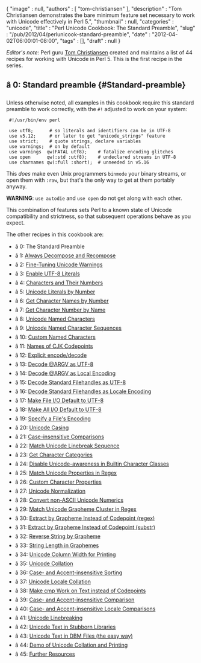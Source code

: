 {
   "image" : null,
   "authors" : [
      "tom-christiansen"
   ],
   "description" : "Tom Christiansen demonstrates the bare minimum feature set necessary to work with Unicode effectively in Perl 5.",
   "thumbnail" : null,
   "categories" : "unicode",
   "title" : "Perl Unicode Cookbook: The Standard Preamble",
   "slug" : "/pub/2012/04/perlunicook-standard-preamble",
   "date" : "2012-04-02T06:00:01-08:00",
   "tags" : [],
   "draft" : null
}





*Editor's note:* Perl guru [Tom Christiansen](http://training.perl.com/)
created and maintains a list of 44 recipes for working with Unicode in
Perl 5. This is the first recipe in the series.

**â 0: Standard preamble** {#Standard-preamble}
--------------------------

Unless otherwise noted, all examples in this cookbook require this
standard preamble to work correctly, with the `#!` adjusted to work on
your system:

     #!/usr/bin/env perl

     use utf8;      # so literals and identifiers can be in UTF-8
     use v5.12;     # or later to get "unicode_strings" feature
     use strict;    # quote strings, declare variables
     use warnings;  # on by default
     use warnings  qw(FATAL utf8);    # fatalize encoding glitches
     use open      qw(:std :utf8);    # undeclared streams in UTF-8
     use charnames qw(:full :short);  # unneeded in v5.16

This *does* make even Unix programmers `binmode` your binary streams, or
open them with `:raw`, but that's the only way to get at them portably
anyway.

**WARNING**: `use autodie` and `use open` do not get along with each
other.

This combination of features sets Perl to a known state of Unicode
compatibility and strictness, so that subsequent operations behave as
you expect.

The other recipes in this cookbook are:

-   â 0: The Standard Preamble
-   â 1: [Always Decompose and
    Recompose](/media/_pub_2012_04_perlunicook-standard-preamble/perl-unicode-cookbook-always-decompose-and-recompose.html)
-   â 2: [Fine-Tuning Unicode
    Warnings](/media/_pub_2012_04_perlunicook-standard-preamble/perl-unicook-fine-tuning-warnings.html)
-   â 3: [Enable UTF-8
    Literals](/media/_pub_2012_04_perlunicook-standard-preamble/perlunicook-enable-utf-8-literals.html)
-   â 4: [Characters and Their
    Numbers](/media/_pub_2012_04_perlunicook-standard-preamble/perlunicook-chars-and-their-nums.html)
-   â 5: [Unicode Literals by
    Number](/media/_pub_2012_04_perlunicook-standard-preamble/perlunicook-unicode-literals-by-number.html)
-   â 6: [Get Character Names by
    Number](/media/_pub_2012_04_perlunicook-standard-preamble/perlunicook-character-names-by-number.html)
-   â 7: [Get Character Number by
    Name](/media/_pub_2012_04_perlunicook-standard-preamble/perlunicook-character-numbers-by-name.html)
-   â 8: [Unicode Named
    Characters](/media/_pub_2012_04_perlunicook-standard-preamble/perlunicook-unicode-named-characters.html)
-   â 9: [Unicode Named Character
    Sequences](/media/_pub_2012_04_perlunicook-standard-preamble/perlunicook-unicode-named-character-sequences.html)
-   â 10: [Custom Named
    Characters](/media/_pub_2012_04_perlunicook-standard-preamble/perlunicook-custom-named-characters.html)
-   â 11: [Names of CJK
    Codepoints](/media/_pub_2012_04_perlunicook-standard-preamble/perlunicook-names-of-cjk-codepoints.html)
-   â 12: [Explicit
    encode/decode](/media/_pub_2012_04_perlunicook-standard-preamble/perlunicook-explicit-encode-decode.html)
-   â 13: [Decode @ARGV as
    UTF-8](/media/_pub_2012_04_perlunicook-standard-preamble/perlunicookbook-decode-argv-as-utf8.html)
-   â 14: [Decode @ARGV as Local
    Encoding](/media/_pub_2012_04_perlunicook-standard-preamble/perlunicookbook-decode-argv-as-local-encoding.html)
-   â 15: [Decode Standard Filehandles as
    UTF-8](/media/_pub_2012_04_perlunicook-standard-preamble/perlunicook-decode-standard-filehandles-as-utf-8.html)
-   â 16: [Decode Standard Filehandles as Locale
    Encoding](/media/_pub_2012_04_perlunicook-standard-preamble/perlunicook-decode-standard-filehandles-as-locale-encoding.html)
-   â 17: [Make File I/O Default to
    UTF-8](/media/_pub_2012_04_perlunicook-standard-preamble/perlunicook-make-file-io-default-to-utf-8.html)
-   â 18: [Make All I/O Default to
    UTF-8](/media/_pub_2012_04_perlunicook-standard-preamble/perlunicook-make-all-io-default-to-utf-8.html)
-   â 19: [Specify a File's
    Encoding](/media/_pub_2012_04_perlunicook-standard-preamble/perlunicook-specify-a-files-encoding.html)
-   â 20: [Unicode
    Casing](/media/_pub_2012_04_perlunicook-standard-preamble/perl-unicook-unicode-casing.html)
-   â 21: [Case-insensitive
    Comparisons](/media/_pub_2012_04_perlunicook-standard-preamble/perlunicook-case-insensitive-comparisons.html)
-   â 22: [Match Unicode Linebreak
    Sequence](/media/_pub_2012_04_perlunicook-standard-preamble/perlunicook-match-unicode-linebreak-sequence.html)
-   â 23: [Get Character
    Categories](/media/_pub_2012_04_perlunicook-standard-preamble/perlunicook-get-character-categories.html)
-   â 24: [Disable Unicode-awareness in Builtin Character
    Classes](/media/_pub_2012_04_perlunicook-standard-preamble/perlunicook-disable-unicode-awareness-in-builtin-character-classes.html)
-   â 25: [Match Unicode Properties in
    Regex](/media/_pub_2012_04_perlunicook-standard-preamble/perlunicook-match-unicode-properties-in-regex.html)
-   â 26: [Custom Character
    Properties](/media/_pub_2012_04_perlunicook-standard-preamble/perlunicookbook-custom-character-properties.html)
-   â 27: [Unicode
    Normalization](/media/_pub_2012_04_perlunicook-standard-preamble/perlunicookbook-unicode-normalization.html)
-   â 28: [Convert non-ASCII Unicode
    Numerics](/media/_pub_2012_04_perlunicook-standard-preamble/perlunicookbook-convert-non-ascii-unicode-numerics.html)
-   â 29: [Match Unicode Grapheme Cluster in
    Regex](/media/_pub_2012_04_perlunicook-standard-preamble/perlunicook-match-unicode-grapheme-cluster-in-regex.html)
-   â 30: [Extract by Grapheme Instead of Codepoint
    (regex)](/media/_pub_2012_04_perlunicook-standard-preamble/perlunicookbook-extract-by-grapheme-instead-of-codepoint-regex.html)
-   â 31: [Extract by Grapheme Instead of Codepoint
    (substr)](/media/_pub_2012_04_perlunicook-standard-preamble/perlunicook-extract-by-grapheme-instead-of-codepoint-substr.html)
-   â 32: [Reverse String by
    Grapheme](/media/_pub_2012_04_perlunicook-standard-preamble/perlunicook-reverse-string-by-grapheme.html)
-   â 33: [String Length in
    Graphemes](/media/_pub_2012_04_perlunicook-standard-preamble/perlunicook-string-length-in-graphemes.html)
-   â 34: [Unicode Column Width for
    Printing](/media/_pub_2012_04_perlunicook-standard-preamble/perlunicook-unicode-column-width-for-printing.html)
-   â 35: [Unicode
    Collation](/media/_pub_2012_04_perlunicook-standard-preamble/perlunicook-unicode-collation.html)
-   â 36: [Case- and Accent-insensitive
    Sorting](/media/_pub_2012_04_perlunicook-standard-preamble/perlunicook-case--and-accent-insensitive-sorting.html)
-   â 37: [Unicode Locale
    Collation](/media/_pub_2012_04_perlunicook-standard-preamble/perlunicook-unicode-locale-collation.html)
-   â 38: [Make cmp Work on Text instead of
    Codepoints](/media/_pub_2012_04_perlunicook-standard-preamble/perlunicook-make-cmp-work-on-text-instead-of-codepoints.html)
-   â 39: [Case- and Accent-insensitive
    Comparison](/media/_pub_2012_04_perlunicook-standard-preamble/perlunicook-case--and-accent-insensitive-comparison.html)
-   â 40: [Case- and Accent-insensitive Locale
    Comparisons](/media/_pub_2012_04_perlunicook-standard-preamble/perlunicook-case--and-accent-insensitive-locale-comparison.html)
-   â 41: [Unicode
    Linebreaking](/media/_pub_2012_04_perlunicook-standard-preamble/perlunicook-unicode-linebreaking.html)
-   â 42: [Unicode Text in Stubborn
    Libraries](/media/_pub_2012_04_perlunicook-standard-preamble/perlunicook-unicode-text-in-stubborn-libraries.html)
-   â 43: [Unicode Text in DBM Files (the easy
    way)](/media/_pub_2012_04_perlunicook-standard-preamble/perlunicook-unicode-text-in-dbm-files-the-easy-way.html)
-   â 44: [Demo of Unicode Collation and
    Printing](/media/_pub_2012_04_perlunicook-standard-preamble/perlunicook-demo-of-unicode-collation-and-printing.html)
-   â 45: [Further
    Resources](/media/_pub_2012_04_perlunicook-standard-preamble/perlunicook-further-resources.html)


